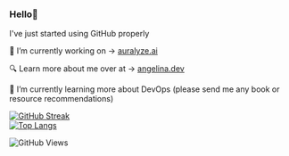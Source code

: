 ### Hello👋

<!--
**angelinaaziz/angelinaaziz** is a ✨ _special_ ✨ repository because its `README.md` (this file) appears on your GitHub profile.

Here are some ideas to get you started:

- 🔭 I’m currently working on ...
- 🌱 I’m currently learning ...
- 👯 I’m looking to collaborate on ...
- 🤔 I’m looking for help with ...
- 💬 Ask me about ...
- 📫 How to reach me: ...
- 😄 Pronouns: ...
[![Anurag's GitHub stats](https://github-readme-stats.vercel.app/api?username=angelinaaziz)](https://github.com/angelinaaziz/github-readme-stats)
- ⚡ Fun fact: ...
-->
I've just started using GitHub properly <br>

🔭 I’m currently working on -> [auralyze.ai](https://www.auralyze.ai) <br>

🔍 Learn more about me over at -> [angelina.dev](https://www.angelina.dev/about) <br>

🌱 I’m currently learning more about DevOps (please send me any book or resource recommendations) <br>

[![GitHub Streak](https://github-readme-streak-stats.herokuapp.com?user=angelinaaziz&theme=tokyonight-duo&hide_border=true)](https://git.io/streak-stats) <br>
[![Top Langs](https://github-readme-stats.vercel.app/api/top-langs?user=angelinaaziz&theme=tokyonight-duo&hide_border=true)](https://github.com/angelinaaziz)

![GitHub Views](https://komarev.com/ghpvc/?username=angelinaaziz)
